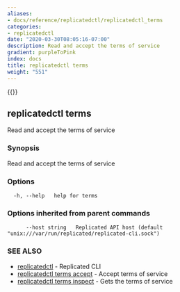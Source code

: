 ```yaml
---
aliases:
- docs/reference/replicatedctl/replicatedctl_terms
categories:
- replicatedctl
date: "2020-03-30T08:05:16-07:00"
description: Read and accept the terms of service
gradient: purpleToPink
index: docs
title: replicatedctl terms
weight: "551"
---
```


{{<legacynotice>}}

## replicatedctl terms

Read and accept the terms of service

### Synopsis

Read and accept the terms of service

### Options

```
  -h, --help   help for terms
```

### Options inherited from parent commands

```
      --host string   Replicated API host (default "unix:///var/run/replicated/replicated-cli.sock")
```

### SEE ALSO

* [replicatedctl](/api/replicatedctl/)	 - Replicated CLI
* [replicatedctl terms accept](/api/replicatedctl/replicatedctl_terms_accept/)	 - Accept terms of service
* [replicatedctl terms inspect](/api/replicatedctl/replicatedctl_terms_inspect/)	 - Gets the terms of service

